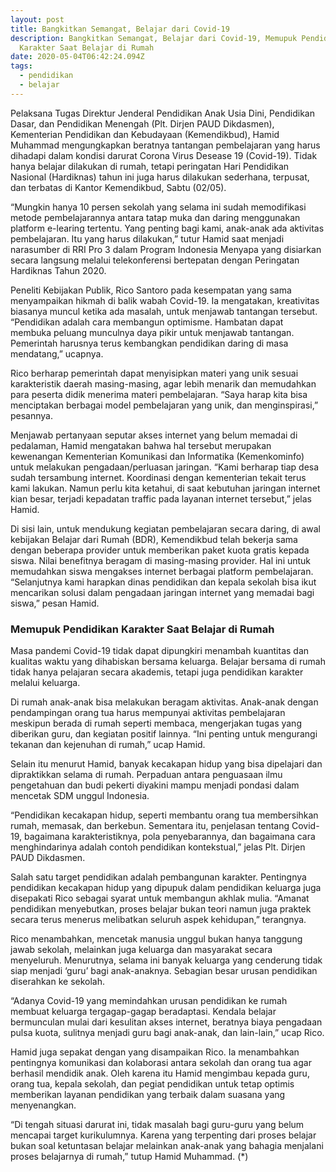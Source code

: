 ```yaml
---
layout: post
title: Bangkitkan Semangat, Belajar dari Covid-19
description: Bangkitkan Semangat, Belajar dari Covid-19, Memupuk Pendidikan
  Karakter Saat Belajar di Rumah
date: 2020-05-04T06:42:24.094Z
tags:
  - pendidikan
  - belajar
---
```

Pelaksana Tugas Direktur Jenderal Pendidikan Anak Usia Dini, Pendidikan Dasar, dan Pendidikan Menengah (Plt. Dirjen PAUD Dikdasmen), Kementerian Pendidikan dan Kebudayaan (Kemendikbud), Hamid Muhammad mengungkapkan beratnya tantangan pembelajaran yang harus dihadapi dalam kondisi darurat Corona Virus Desease 19 (Covid-19). Tidak hanya belajar dilakukan di rumah, tetapi peringatan Hari Pendidikan Nasional (Hardiknas) tahun ini juga harus dilakukan sederhana, terpusat, dan terbatas di Kantor Kemendikbud, Sabtu (02/05).

“Mungkin hanya 10 persen sekolah yang selama ini sudah memodifikasi metode pembelajarannya antara tatap muka dan daring menggunakan platform e-learing  tertentu. Yang penting bagi kami, anak-anak ada aktivitas pembelajaran. Itu yang harus dilakukan,” tutur Hamid saat menjadi narasumber di RRI Pro 3 dalam Program Indonesia Menyapa yang disiarkan secara langsung melalui telekonferensi bertepatan dengan Peringatan Hardiknas Tahun 2020.

Peneliti Kebijakan Publik, Rico Santoro pada kesempatan yang sama menyampaikan hikmah di balik wabah Covid-19. Ia mengatakan, kreativitas biasanya muncul ketika ada masalah, untuk menjawab tantangan tersebut. “Pendidikan adalah cara membangun optimisme. Hambatan dapat membuka peluang munculnya daya pikir untuk menjawab tantangan. Pemerintah harusnya terus kembangkan pendidikan daring di masa mendatang,” ucapnya.  

Rico berharap pemerintah dapat menyisipkan materi yang unik sesuai karakteristik daerah masing-masing, agar lebih menarik dan memudahkan para peserta didik menerima materi pembelajaran. “Saya harap kita bisa menciptakan berbagai model pembelajaran yang unik, dan menginspirasi,” pesannya.

Menjawab pertanyaan seputar akses internet yang belum memadai di pedalaman, Hamid mengatakan bahwa hal tersebut merupakan kewenangan Kementerian Komunikasi dan Informatika (Kemenkominfo) untuk melakukan pengadaan/perluasan jaringan. “Kami berharap tiap desa sudah tersambung internet. Koordinasi dengan kementerian tekait terus kami lakukan. Namun perlu kita ketahui, di saat kebutuhan jaringan internet kian besar, terjadi kepadatan traffic pada layanan internet tersebut,” jelas Hamid.

Di sisi lain, untuk mendukung kegiatan pembelajaran secara daring, di awal kebijakan Belajar dari Rumah (BDR), Kemendikbud telah bekerja sama dengan beberapa provider untuk memberikan paket kuota gratis kepada siswa. Nilai benefitnya beragam di masing-masing provider. Hal ini untuk memudahkan siswa mengakses internet berbagai platform pembelajaran. “Selanjutnya kami harapkan dinas pendidikan dan kepala sekolah bisa ikut mencarikan solusi dalam pengadaan jaringan internet yang memadai bagi siswa,” pesan Hamid.

### Memupuk Pendidikan Karakter Saat Belajar di Rumah

Masa pandemi Covid-19 tidak dapat dipungkiri menambah kuantitas dan kualitas waktu yang dihabiskan bersama keluarga. Belajar bersama di rumah tidak hanya pelajaran secara akademis, tetapi juga pendidikan karakter melalui keluarga.

Di rumah anak-anak bisa melakukan beragam aktivitas. Anak-anak dengan pendampingan orang tua harus mempunyai aktivitas pembelajaran meskipun berada di rumah seperti membaca, mengerjakan tugas yang diberikan guru, dan kegiatan positif lainnya. “Ini penting untuk mengurangi tekanan dan kejenuhan di rumah,” ucap Hamid.

Selain itu menurut Hamid, banyak kecakapan hidup yang bisa dipelajari dan dipraktikkan selama di rumah. Perpaduan antara penguasaan ilmu pengetahuan dan budi pekerti diyakini mampu menjadi pondasi dalam mencetak SDM unggul Indonesia.

“Pendidikan kecakapan hidup, seperti membantu orang tua membersihkan rumah, memasak, dan berkebun. Sementara itu, penjelasan tentang Covid-19, bagaimana karakteristiknya, pola penyebarannya, dan bagaimana cara menghindarinya adalah contoh pendidikan kontekstual,” jelas Plt. Dirjen PAUD Dikdasmen.  

Salah satu target pendidikan adalah pembangunan karakter. Pentingnya pendidikan kecakapan hidup yang dipupuk dalam pendidikan keluarga juga disepakati Rico sebagai syarat untuk membangun akhlak mulia. “Amanat pendidikan menyebutkan, proses belajar bukan teori namun juga praktek secara terus menerus melibatkan seluruh aspek kehidupan,” terangnya.

Rico menambahkan, mencetak manusia unggul bukan hanya tanggung jawab sekolah, melainkan juga keluarga dan masyarakat secara menyeluruh. Menurutnya, selama ini banyak keluarga yang cenderung tidak siap menjadi ‘guru’ bagi anak-anaknya. Sebagian besar urusan pendidikan diserahkan ke sekolah.

“Adanya Covid-19 yang memindahkan urusan pendidikan ke rumah membuat keluarga tergagap-gagap beradaptasi. Kendala belajar bermunculan mulai dari kesulitan akses internet, beratnya biaya pengadaan pulsa kuota, sulitnya menjadi guru bagi anak-anak, dan lain-lain,” ucap Rico.

Hamid juga sepakat dengan yang disampaikan Rico. Ia menambahkan pentingnya komunikasi dan kolaborasi antara sekolah dan orang tua agar berhasil mendidik anak. Oleh karena itu Hamid mengimbau kepada guru, orang tua, kepala sekolah, dan pegiat pendidikan untuk tetap optimis memberikan layanan pendidikan yang terbaik dalam suasana yang menyenangkan.

“Di tengah situasi darurat ini, tidak masalah bagi guru-guru yang belum mencapai target kurikulumnya. Karena yang terpenting dari proses belajar bukan soal ketuntasan belajar melainkan anak-anak yang bahagia menjalani proses belajarnya di rumah,” tutup Hamid Muhammad. (*)